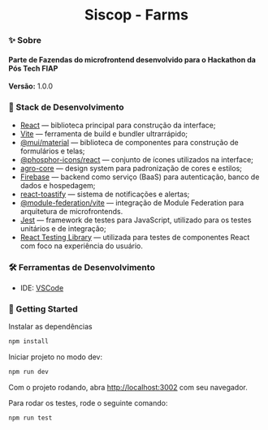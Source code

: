 <h1 align="center">Siscop - Farms</h1>

### ✨ Sobre

<h4>Parte de Fazendas do microfrontend desenvolvido para o Hackathon da Pós Tech FIAP</h4>

<b>Versão:</b> 1.0.0

### 📌 Stack de Desenvolvimento

- [React](https://react.dev/) — biblioteca principal para construção da interface;
- [Vite](https://vite.dev/) — ferramenta de build e bundler ultrarrápido;
- [@mui/material](https://mui.com/material-ui/) — biblioteca de componentes para construção de formulários e telas;
- [@phosphor-icons/react](https://phosphoricons.com/) — conjunto de ícones utilizados na interface;
- [agro-core](https://www.npmjs.com/package/agro-core) — design system para padronização de cores e estilos;
- [Firebase](https://firebase.google.com) — backend como serviço (BaaS) para autenticação, banco de dados e hospedagem;
- [react-toastify](https://fkhadra.github.io/react-toastify/introduction/) — sistema de notificações e alertas;
- [@module-federation/vite](https://github.com/module-federation/vite) — integração de Module Federation para arquitetura de microfrontends.
- [Jest](https://jestjs.io/) — framework de testes para JavaScript, utilizado para os testes unitários e de integração;
- [React Testing Library](https://testing-library.com/docs/react-testing-library/intro/) — utilizada para testes de componentes React com foco na experiência do usuário.


### 🛠️ Ferramentas de Desenvolvimento
- IDE: [VSCode](https://code.visualstudio.com/)

### 🎯 Getting Started

Instalar as dependências

```bash
npm install
```

Iniciar projeto no modo dev:

```bash
npm run dev
```

Com o projeto rodando, abra [http://localhost:3002](http://localhost:3002) com seu navegador.

Para rodar os testes, rode o seguinte comando:

```bash
npm run test
```
